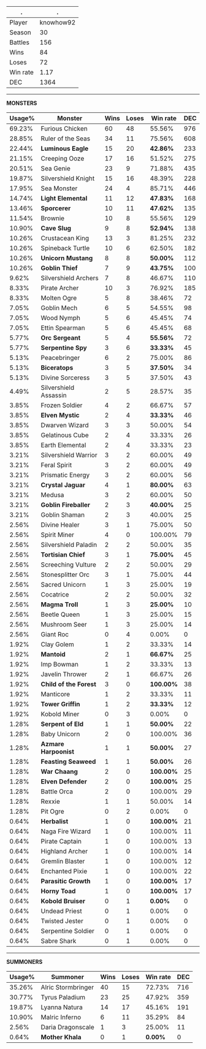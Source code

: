 .|.
|-|-
Player|knowhow92
Season|30
Battles|156
Wins|84
Loses|72
Win rate|1.17
DEC|1364

---
**MONSTERS**

Usage%|Monster|Wins|Loses|Win rate|DEC|
-|-|-|-|-|-|
69.23%|Furious Chicken|60|48|55.56%|976|
28.85%|Ruler of the Seas|34|11|75.56%|608|
22.44%|**Luminous Eagle**|15|20|**42.86%**|233|
21.15%|Creeping Ooze|17|16|51.52%|275|
20.51%|Sea Genie|23|9|71.88%|435|
19.87%|Silvershield Knight|15|16|48.39%|228|
17.95%|Sea Monster|24|4|85.71%|446|
14.74%|**Light Elemental**|11|12|**47.83%**|168|
13.46%|**Sporcerer**|10|11|**47.62%**|135|
11.54%|Brownie|10|8|55.56%|129|
10.90%|**Cave Slug**|9|8|**52.94%**|138|
10.26%|Crustacean King|13|3|81.25%|232|
10.26%|Spineback Turtle|10|6|62.50%|182|
10.26%|**Unicorn Mustang**|8|8|**50.00%**|112|
10.26%|**Goblin Thief**|7|9|**43.75%**|100|
9.62%|Silvershield Archers|7|8|46.67%|110|
8.33%|Pirate Archer|10|3|76.92%|185|
8.33%|Molten Ogre|5|8|38.46%|72|
7.05%|Goblin Mech|6|5|54.55%|98|
7.05%|Wood Nymph|5|6|45.45%|74|
7.05%|Ettin Spearman|5|6|45.45%|68|
5.77%|**Orc Sergeant**|5|4|**55.56%**|72|
5.77%|**Serpentine Spy**|3|6|**33.33%**|45|
5.13%|Peacebringer|6|2|75.00%|86|
5.13%|**Biceratops**|3|5|**37.50%**|34|
5.13%|Divine Sorceress|3|5|37.50%|43|
4.49%|Silvershield Assassin|2|5|28.57%|35|
3.85%|Frozen Soldier|4|2|66.67%|57|
3.85%|**Elven Mystic**|2|4|**33.33%**|46|
3.85%|Dwarven Wizard|3|3|50.00%|54|
3.85%|Gelatinous Cube|2|4|33.33%|26|
3.85%|Earth Elemental|2|4|33.33%|23|
3.21%|Silvershield Warrior|3|2|60.00%|49|
3.21%|Feral Spirit|3|2|60.00%|49|
3.21%|Prismatic Energy|3|2|60.00%|56|
3.21%|**Crystal Jaguar**|4|1|**80.00%**|63|
3.21%|Medusa|3|2|60.00%|50|
3.21%|**Goblin Fireballer**|2|3|**40.00%**|25|
3.21%|Goblin Shaman|2|3|40.00%|25|
2.56%|Divine Healer|3|1|75.00%|50|
2.56%|Spirit Miner|4|0|100.00%|79|
2.56%|Silvershield Paladin|2|2|50.00%|35|
2.56%|**Tortisian Chief**|3|1|**75.00%**|45|
2.56%|Screeching Vulture|2|2|50.00%|29|
2.56%|Stonesplitter Orc|3|1|75.00%|44|
2.56%|Sacred Unicorn|1|3|25.00%|19|
2.56%|Cocatrice|2|2|50.00%|32|
2.56%|**Magma Troll**|1|3|**25.00%**|10|
2.56%|Beetle Queen|1|3|25.00%|15|
2.56%|Mushroom Seer|1|3|25.00%|14|
2.56%|Giant Roc|0|4|0.00%|0|
1.92%|Clay Golem|1|2|33.33%|14|
1.92%|**Mantoid**|2|1|**66.67%**|25|
1.92%|Imp Bowman|1|2|33.33%|13|
1.92%|Javelin Thrower|2|1|66.67%|26|
1.92%|**Child of the Forest**|3|0|**100.00%**|38|
1.92%|Manticore|1|2|33.33%|11|
1.92%|**Tower Griffin**|1|2|**33.33%**|12|
1.92%|Kobold Miner|0|3|0.00%|0|
1.28%|**Serpent of Eld**|1|1|**50.00%**|22|
1.28%|Baby Unicorn|2|0|100.00%|36|
1.28%|**Azmare Harpoonist**|1|1|**50.00%**|27|
1.28%|**Feasting Seaweed**|1|1|**50.00%**|26|
1.28%|**War Chaang**|2|0|**100.00%**|25|
1.28%|**Elven Defender**|2|0|**100.00%**|25|
1.28%|Battle Orca|2|0|100.00%|29|
1.28%|Rexxie|1|1|50.00%|14|
1.28%|Pit Ogre|0|2|0.00%|0|
0.64%|**Herbalist**|1|0|**100.00%**|21|
0.64%|Naga Fire Wizard|1|0|100.00%|11|
0.64%|Pirate Captain|1|0|100.00%|13|
0.64%|Highland Archer|1|0|100.00%|14|
0.64%|Gremlin Blaster|1|0|100.00%|12|
0.64%|Enchanted Pixie|1|0|100.00%|22|
0.64%|**Parasitic Growth**|1|0|**100.00%**|17|
0.64%|**Horny Toad**|1|0|**100.00%**|17|
0.64%|**Kobold Bruiser**|0|1|**0.00%**|0|
0.64%|Undead Priest|0|1|0.00%|0|
0.64%|Twisted Jester|0|1|0.00%|0|
0.64%|Serpentine Soldier|0|1|0.00%|0|
0.64%|Sabre Shark|0|1|0.00%|0|

---
**SUMMONERS**

Usage%|Summoner|Wins|Loses|Win rate|DEC|
-|-|-|-|-|-|
35.26%|Alric Stormbringer|40|15|72.73%|716|
30.77%|Tyrus Paladium|23|25|47.92%|359|
19.87%|Lyanna Natura|14|17|45.16%|191|
10.90%|Malric Inferno|6|11|35.29%|84|
2.56%|Daria Dragonscale|1|3|25.00%|11|
0.64%|**Mother Khala**|0|1|**0.00%**|0|
